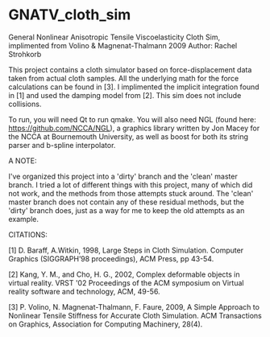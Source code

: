 # GNATV_cloth_sim
General Nonlinear Anisotropic Tensile Viscoelasticity Cloth Sim, implimented from Volino &amp; Magnenat-Thalmann 2009
Author: Rachel Strohkorb

This project contains a cloth simulator based on force-displacement data taken from actual cloth samples. All the underlying math
for the force calculations can be found in [3]. I implimented the implicit integration found in [1] and used the damping model from [2].
This sim does not include collisions.

To run, you will need Qt to run qmake. You will also need NGL (found here: https://github.com/NCCA/NGL), a graphics library
written by Jon Macey for the NCCA at Bournemouth University, as well as boost for both its string parser and b-spline interpolator.

A NOTE:

I've organized this project into a 'dirty' branch and the 'clean' master branch. I tried a lot of different things with this project, many
of which did not work, and the methods from those attempts stuck around. The 'clean' master branch does not contain any of these residual methods,
but the 'dirty' branch does, just as a way for me to keep the old attempts as an example.

CITATIONS:

[1] D. Baraff, A.Witkin, 1998, Large Steps in Cloth Simulation. Computer Graphics (SIGGRAPH’98 proceedings), ACM Press, pp 43-54.

[2] Kang, Y. M., and Cho, H. G., 2002, Complex deformable objects in virtual reality. VRST '02 Proceedings of the ACM symposium on Virtual reality software and technology, ACM, 49-56.

[3] P. Volino, N. Magnenat-Thalmann, F. Faure, 2009, A Simple Approach to Nonlinear Tensile Stiffness for Accurate Cloth Simulation. ACM Transactions on Graphics, Association for Computing Machinery, 28(4).
